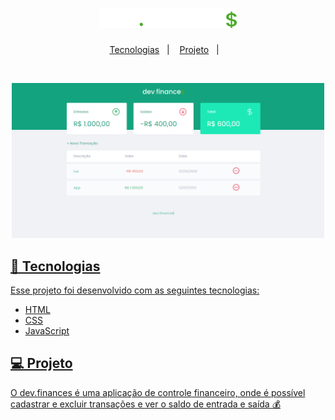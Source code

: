<h1 align="center">
  <img alt="dev.finances" title="dev.finances" src="https://github.com/Ganiell/Finance/blob/master/assets/logo.svg" width="220px" />
</h1>

<p align="center">
  <a href="#-tecnologias">Tecnologias</a>&nbsp;&nbsp;&nbsp;|&nbsp;&nbsp;&nbsp;
  <a href="#-projeto">Projeto</a>&nbsp;&nbsp;&nbsp;|&nbsp;&nbsp;&nbsp;
</p>

<p><a href="https://ganiell.github.io/Finance/"/></p>

<br>

<p align="center">
  <img alt="dev.finances" src="https://github.com/Ganiell/Finance/blob/master/assets/desktop.png" width="500px">
</p>

## 🚀 Tecnologias

Esse projeto foi desenvolvido com as seguintes tecnologias:

- HTML
- CSS
- JavaScript

## 💻 Projeto

O dev.finances é uma aplicação de controle financeiro, onde é possível cadastrar e excluir transações e ver o saldo de entrada e saída 💰
